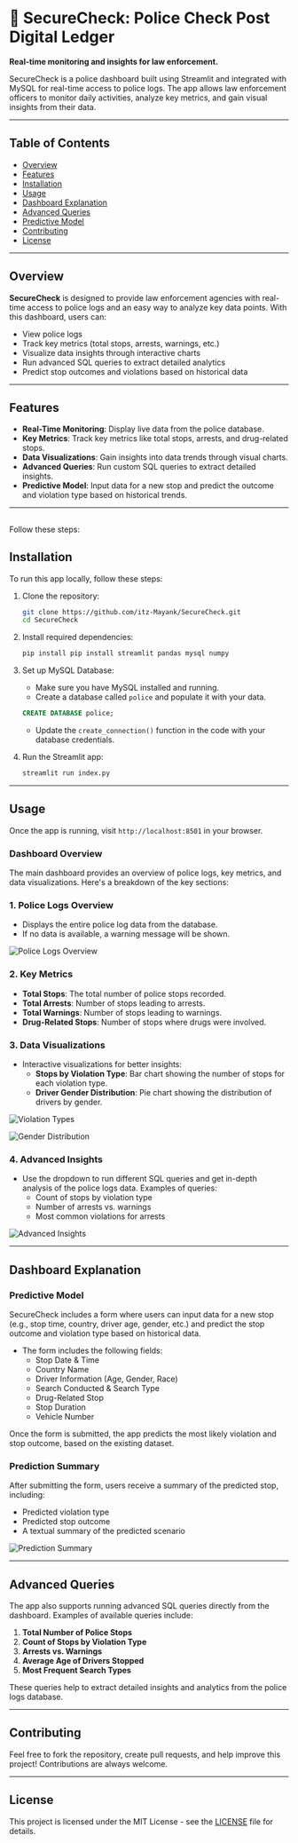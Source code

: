 # 🚨 SecureCheck: Police Check Post Digital Ledger

**Real-time monitoring and insights for law enforcement.**

SecureCheck is a police dashboard built using Streamlit and integrated with MySQL for real-time access to police logs. The app allows law enforcement officers to monitor daily activities, analyze key metrics, and gain visual insights from their data.

---

## Table of Contents

- [Overview](#overview)
- [Features](#features)
- [Installation](#installation)
- [Usage](#usage)
- [Dashboard Explanation](#dashboard-explanation)
- [Advanced Queries](#advanced-queries)
- [Predictive Model](#predictive-model)
- [Contributing](#contributing)
- [License](#license)

---

## Overview

**SecureCheck** is designed to provide law enforcement agencies with real-time access to police logs and an easy way to analyze key data points. With this dashboard, users can:

- View police logs
- Track key metrics (total stops, arrests, warnings, etc.)
- Visualize data insights through interactive charts
- Run advanced SQL queries to extract detailed analytics
- Predict stop outcomes and violations based on historical data

---

## Features

- **Real-Time Monitoring**: Display live data from the police database.
- **Key Metrics**: Track key metrics like total stops, arrests, and drug-related stops.
- **Data Visualizations**: Gain insights into data trends through visual charts.
- **Advanced Queries**: Run custom SQL queries to extract detailed insights.
- **Predictive Model**: Input data for a new stop and predict the outcome and violation type based on historical trends.

---

## 
Follow these steps:
## Installation

To run this app locally, follow these steps:

1. Clone the repository:

    ```bash
    git clone https://github.com/itz-Mayank/SecureCheck.git
    cd SecureCheck
    ```

2. Install required dependencies:

    ```bash
    pip install pip install streamlit pandas mysql numpy
    ```

3. Set up MySQL Database:

    - Make sure you have MySQL installed and running.
    - Create a database called `police` and populate it with your data.

    ```sql
    CREATE DATABASE police;
    ```

    - Update the `create_connection()` function in the code with your database credentials.

4. Run the Streamlit app:

    ```bash
    streamlit run index.py
    ```

---

## Usage

Once the app is running, visit `http://localhost:8501` in your browser.

### **Dashboard Overview**

The main dashboard provides an overview of police logs, key metrics, and data visualizations. Here's a breakdown of the key sections:

### 1. **Police Logs Overview**
   - Displays the entire police log data from the database.
   - If no data is available, a warning message will be shown.

   ![Police Logs Overview](images/1.png)

### 2. **Key Metrics**
   - **Total Stops**: The total number of police stops recorded.
   - **Total Arrests**: Number of stops leading to arrests.
   - **Total Warnings**: Number of stops leading to warnings.
   - **Drug-Related Stops**: Number of stops where drugs were involved.

### 3. **Data Visualizations**
   - Interactive visualizations for better insights:
     - **Stops by Violation Type**: Bar chart showing the number of stops for each violation type.
     - **Driver Gender Distribution**: Pie chart showing the distribution of drivers by gender.

   ![Violation Types](images/2.png)

   ![Gender Distribution](images/7.png)

### 4. **Advanced Insights**
   - Use the dropdown to run different SQL queries and get in-depth analysis of the police logs data. Examples of queries:
     - Count of stops by violation type
     - Number of arrests vs. warnings
     - Most common violations for arrests

   ![Advanced Insights](images/6.png)

---

## Dashboard Explanation

### **Predictive Model**

SecureCheck includes a form where users can input data for a new stop (e.g., stop time, country, driver age, gender, etc.) and predict the stop outcome and violation type based on historical data.

- The form includes the following fields:
  - Stop Date & Time
  - Country Name
  - Driver Information (Age, Gender, Race)
  - Search Conducted & Search Type
  - Drug-Related Stop
  - Stop Duration
  - Vehicle Number

Once the form is submitted, the app predicts the most likely violation and stop outcome, based on the existing dataset.

### **Prediction Summary**

After submitting the form, users receive a summary of the predicted stop, including:
- Predicted violation type
- Predicted stop outcome
- A textual summary of the predicted scenario

![Prediction Summary](images/5.png)

---

## Advanced Queries

The app also supports running advanced SQL queries directly from the dashboard. Examples of available queries include:

1. **Total Number of Police Stops**
2. **Count of Stops by Violation Type**
3. **Arrests vs. Warnings**
4. **Average Age of Drivers Stopped**
5. **Most Frequent Search Types**

These queries help to extract detailed insights and analytics from the police logs database.

---

## Contributing

Feel free to fork the repository, create pull requests, and help improve this project! Contributions are always welcome.

---

## License

This project is licensed under the MIT License - see the [LICENSE](LICENSE) file for details.


